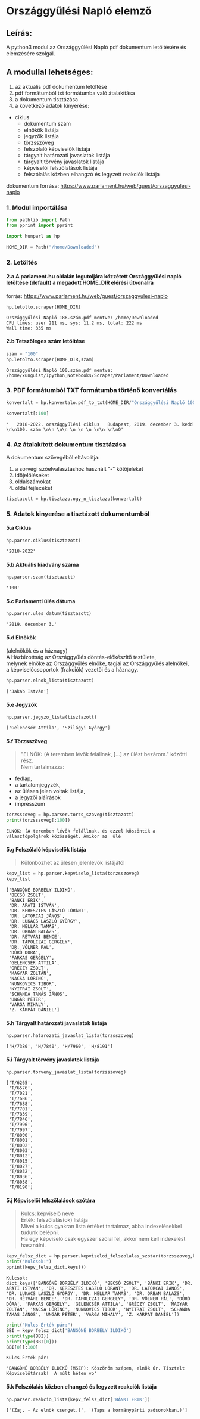 # Országgyűlési Napló elemző
## Leírás:  
A python3 modul az Országgyűlési Napló pdf dokumentum letöltésére és elemzésére szolgál.
## A modullal lehetséges:
   1. az aktuális pdf dokumentum letöltése  
   2. pdf formátumból txt formátumba való átalakítása  
   3. a dokumentum tisztázása  
   4. a következő adatok kinyerése:
   
* ciklus  
   * dokumentum szám
   * elnökök listája
   * jegyzők listája
   * törzsszöveg
   * felszólaló képviselők listája
   * tárgyalt határozati javaslatok listája
   * tárgyalt törvény javaslatok listája
   * képviselői felszőlalások listája
   * felszólalás közben elhangzó és legyzett reakciók listája

dokumentum forrása: https://www.parlament.hu/web/guest/orszaggyulesi-naplo

### 1. Modul importálása


```python
from pathlib import Path
from pprint import pprint

import hunparl as hp

HOME_DIR = Path("/home/Downloaded")
```

### 2. Letöltés
#### 2.a A parlament.hu oldalán legutoljára közzétett Országgyűlési napló letöltése (default) a megadott HOME_DIR elérési útvonalra
forrás: https://www.parlament.hu/web/guest/orszaggyulesi-naplo

```python
hp.letolto.scraper(HOME_DIR)
```

    Országgyűlési Napló 186.szám.pdf mentve: /home/Downloaded
    CPU times: user 211 ms, sys: 11.2 ms, total: 222 ms
    Wall time: 335 ms


#### 2.b Tetszőleges szám letöltése


```python
szam = "100"
hp.letolto.scraper(HOME_DIR,szam)
```

    Országgyűlési Napló 100.szám.pdf mentve: /home/xunguist/Ipython_Notebooks/Scraper/Parlament/Downloaded


### 3. PDF formátumból TXT formátumba történő konvertálás


```python
konvertalt = hp.konvertalo.pdf_to_txt(HOME_DIR/"Országgyűlési Napló 100.szám.pdf")
```

```python
konvertalt[:100]
```

    '   2018-2022. országgyűlési ciklus   Budapest, 2019. december 3. kedd \n\n100. szám \n\n \n\n \n \n \n \n\n \n\nO'



### 4. Az átalakított dokumentum tisztázása

A dokumentum szövegéből eltávolítja:

1.  a sorvégi szóelvalasztáshoz használt "-" kötőjeleket  
2. időjelöléseket 
3. oldalszámokat  
4. oldal fejlecéket

```
tisztazott = hp.tisztazo.ogy_n_tisztazo(konvertalt)
```

### 5. Adatok kinyerése a tisztázott dokumentumból

#### 5.a Ciklus


```python
hp.parser.ciklus(tisztazott)
```
    '2018-2022'


#### 5.b Aktuális kiadvány száma


```python
hp.parser.szam(tisztazott)
```
    '100'

#### 5.c Parlamenti ülés dátuma

```python
hp.parser.ules_datum(tisztazott)
```




    '2019. december 3.'

#### 5.d Elnökök
(alelnökök és a háznagy)  
A Házbizottság az Országgyűlés döntés-előkészítő testülete,  
melynek elnöke az Országgyűlés elnöke, tagjai az Országgyűlés alelnökei,  
a képviselőcsoportok (frakciók) vezetői és a háznagy.  


```python
hp.parser.elnok_lista(tisztazott)
```

    ['Jakab István']

#### 5.e Jegyzők

```python
hp.parser.jegyzo_lista(tisztazott)
```
    ['Gelencsér Attila', 'Szilágyi György']
	

#### 5.f Törzsszöveg
> "ELNÖK: (A teremben lévők felállnak, [...] az ülést bezárom." közötti rész.  
> Nem tartalmazza:
* fedlap, 
* a tartalomjegyzék, 
* az ülésen jelen voltak listája, 
* a jegyzői aláírások
* impresszum


```python
torzsszoveg = hp.parser.torzs_szoveg(tisztazott)
print(torzsszoveg[:100])
```

    ELNÖK: (A teremben lévők felállnak, és ezzel köszöntik a választópolgárok közösségét. Amikor az  ülé


#### 5.g Felszólaló képviselők listája
> Különbözhet az ülésen jelenlévők listájától


```python
kepv_list = hp.parser.kepviselo_lista(torzsszoveg)
kepv_list
```

    ['BANGÓNÉ BORBÉLY ILDIKÓ',
     'BECSÓ ZSOLT',
     'BÁNKI ERIK',
     'DR. APÁTI ISTVÁN',
     'DR. KERESZTES LÁSZLÓ LÓRÁNT',
     'DR. LATORCAI JÁNOS',
     'DR. LUKÁCS LÁSZLÓ GYÖRGY',
     'DR. MELLÁR TAMÁS',
     'DR. ORBÁN BALÁZS',
     'DR. RÉTVÁRI BENCE',
     'DR. TAPOLCZAI GERGELY',
     'DR. VÖLNER PÁL',
     'DÚRÓ DÓRA',
     'FARKAS GERGELY',
     'GELENCSÉR ATTILA',
     'GRÉCZY ZSOLT',
     'MAGYAR ZOLTÁN',
     'NACSA LŐRINC',
     'NUNKOVICS TIBOR',
     'NYITRAI ZSOLT',
     'SCHANDA TAMÁS JÁNOS',
     'UNGÁR PÉTER',
     'VARGA MIHÁLY',
     'Z. KÁRPÁT DÁNIEL']

#### 5.h Tárgyalt határozati javaslatok listája

```python
hp.parser.hatarozati_javaslat_lista(torzsszoveg)
```

    ['H/7380', 'H/7840', 'H/7960', 'H/8191']

#### 5.i Tárgyalt törvény javaslatok listája

```python
hp.parser.torveny_javaslat_lista(torzsszoveg)
```
    ['T/6265',
     'T/6576',
     'T/7021',
     'T/7686',
     'T/7688',
     'T/7701',
     'T/7839',
     'T/7846',
     'T/7996',
     'T/7997',
     'T/8000',
     'T/8001',
     'T/8002',
     'T/8003',
     'T/8012',
     'T/8015',
     'T/8027',
     'T/8032',
     'T/8036',
     'T/8038',
     'T/8190']

#### 5.j Képviselői felszőlalások szótára
> Kulcs: képviselő neve  
> Érték: felszólalás(ok) listája  
> Mivel a kulcs gyakran lista értéket tartalmaz, abba indexelésekkel tudunk belépni.  
> Ha egy képviselő csak egyszer szólal fel, akkor nem kell indexelést használni.  

```python
kepv_felsz_dict = hp.parser.kepviseloi_felszolalas_szotar(torzsszoveg,kepv_list)
print("Kulcsok:")
pprint(kepv_felsz_dict.keys())
```

    Kulcsok:
    dict_keys(['BANGÓNÉ BORBÉLY ILDIKÓ', 'BECSÓ ZSOLT', 'BÁNKI ERIK', 'DR. APÁTI ISTVÁN', 'DR. KERESZTES LÁSZLÓ LÓRÁNT', 'DR. LATORCAI JÁNOS', 'DR. LUKÁCS LÁSZLÓ GYÖRGY', 'DR. MELLÁR TAMÁS', 'DR. ORBÁN BALÁZS', 'DR. RÉTVÁRI BENCE', 'DR. TAPOLCZAI GERGELY', 'DR. VÖLNER PÁL', 'DÚRÓ DÓRA', 'FARKAS GERGELY', 'GELENCSÉR ATTILA', 'GRÉCZY ZSOLT', 'MAGYAR ZOLTÁN', 'NACSA LŐRINC', 'NUNKOVICS TIBOR', 'NYITRAI ZSOLT', 'SCHANDA TAMÁS JÁNOS', 'UNGÁR PÉTER', 'VARGA MIHÁLY', 'Z. KÁRPÁT DÁNIEL'])

```python
print("Kulcs-Érték pár:")
BBI = kepv_felsz_dict['BANGÓNÉ BORBÉLY ILDIKÓ']
print(type(BBI))
print(type(BBI[0]))
BBI[0][:100]
```
    Kulcs-Érték pár:

    'BANGÓNÉ BORBÉLY ILDIKÓ (MSZP): Köszönöm szépen, elnök úr. Tisztelt Képviselőtársak!  A múlt héten vo'

#### 5.k Felszólalás közben elhangzó és legyzett reakciók listája


```python
hp.parser.reakcio_lista(kepv_felsz_dict['BÁNKI ERIK'])
```

    ['(Zaj. - Az elnök csenget.)', '(Taps a kormánypárti padsorokban.)']
